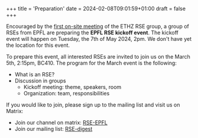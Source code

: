 +++
title = 'Preparation'
date = 2024-02-08T09:01:59+01:00
draft = false
+++

Encouraged by the [first on-site meeting](https://rse.ethz.ch/first_onsite_event.html)
of the ETHZ RSE group, a group of RSEs from EPFL are preparing the **EPFL RSE kickoff event**.
The kickoff event will happen on Tuesday, the 7th of May 2024, 2pm.
We don't have yet the location for this event.

To prepare this event, all interested RSEs are invited to join us on the March 5th, 2:15pm, BC410.
The program for the March event is the following:

- What is an RSE?
- Discussion in groups
  - Kickoff meeting: theme, speakers, room
  - Organization: team, responsibilities

If you would like to join, please sign up to the mailing list and visit us on Matrix:

- Join our channel on matrix: [RSE-EPFL](https://element.epfl.ch/#/room/#rse-epfl:epfl.ch)
- Join our mailing list: [RSE-digest](https://listes.epfl.ch/doc.cgi?liste=rse-digest)
